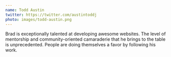 ```yaml
---
name: Todd Austin
twitter: https://twitter.com/austintoddj
photo: images/todd-austin.png
---
```


Brad is exceptionally talented at developing awesome websites. The level of mentorship and community-oriented camaraderie that he brings to the table is unprecedented. People are doing themselves a favor by following his work.
